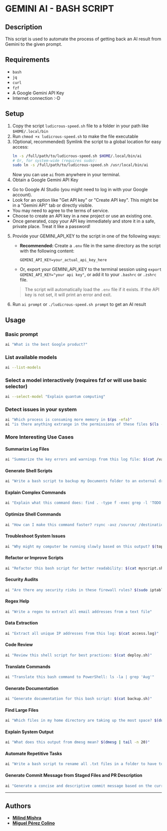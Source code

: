 # GEMINI AI - BASH SCRIPT

## Description

This script is used to automate the process of getting back an AI result from Gemini to the given prompt.

## Requirements

- `bash`
- `jq`
- `curl`
- `fzf`
- A Google Gemini API Key
- Internet connection :-D

## Setup

1. Copy the script `ludicrous-speed.sh` file to a folder in your path like `$HOME/.local/bin`
2. Run `chmod +x ludicrous-speed.sh` to make the file executable
3. (Optional, recommended) Symlink the script to a global location for easy access:
   ```bash
   ln -s /full/path/to/ludicrous-speed.sh $HOME/.local/bin/ai
   # Or, for system-wide (requires sudo):
   sudo ln -s /full/path/to/ludicrous-speed.sh /usr/local/bin/ai
   ```
   Now you can use `ai` from anywhere in your terminal.
4. Obtain a Google Gemini API Key

- Go to Google AI Studio (you might need to log in with your Google account).
- Look for an option like "Get API key" or "Create API key". This might be in a "Gemini API" tab or directly visible.
- You may need to agree to the terms of service.
- Choose to create an API key in a new project or use an existing one.
- Once generated, copy your API key immediately and store it in a safe, private place. Treat it like a password!

5. Provide your GEMINI_API_KEY to the script in one of the following ways:

   - **Recommended:** Create a `.env` file in the same directory as the script with the following content:
     ```env
     GEMINI_API_KEY=your_actual_api_key_here
     ```
   - Or, export your GEMINI_API_KEY to the terminal session using `export GEMINI_API_KEY="your api key"`, or add it to your `.bashrc` or `.zshrc` file.

   > The script will automatically load the `.env` file if it exists. If the API key is not set, it will print an error and exit.

6. Run `ai prompt` or `./ludicrous-speed.sh prompt` to get an AI result

## Usage

### Basic prompt

```bash
ai "What is the best Google product?"
```

### List available models

```bash
ai --list-models
```

### Select a model interactively (requires fzf or will use basic selector)

```bash
ai --select-model "Explain quantum computing"
```

### Detect issues in your system

```bash
ai "Which process is consuming more memory in $(ps -efa)"
ai "is there anything extrange in the permissions of these files $(ls -lrt /usr/bin/ /etc/)"
```

### More Interesting Use Cases

#### Summarize Log Files

```bash
ai "Summarize the key errors and warnings from this log file: $(cat /var/log/syslog)"
```

#### Generate Shell Scripts

```bash
ai "Write a bash script to backup my Documents folder to an external drive"
```

#### Explain Complex Commands

```bash
ai "Explain what this command does: find . -type f -exec grep -l 'TODO' {} +"
```

#### Optimize Shell Commands

```bash
ai "How can I make this command faster? rsync -avz /source/ /destination/"
```

#### Troubleshoot System Issues

```bash
ai "Why might my computer be running slowly based on this output? $(top -l 1)"
```

#### Refactor or Improve Scripts

```bash
ai "Refactor this bash script for better readability: $(cat myscript.sh)"
```

#### Security Audits

```bash
ai "Are there any security risks in these firewall rules? $(sudo iptables -L)"
```

#### Regex Help

```bash
ai "Write a regex to extract all email addresses from a text file"
```

#### Data Extraction

```bash
ai "Extract all unique IP addresses from this log: $(cat access.log)"
```

#### Code Review

```bash
ai "Review this shell script for best practices: $(cat deploy.sh)"
```

#### Translate Commands

```bash
ai "Translate this bash command to PowerShell: ls -la | grep 'Aug'"
```

#### Generate Documentation

```bash
ai "Generate documentation for this bash script: $(cat backup.sh)"
```

#### Find Large Files

```bash
ai "Which files in my home directory are taking up the most space? $(du -ah ~ | sort -rh | head -n 20)"
```

#### Explain System Output

```bash
ai "What does this output from dmesg mean? $(dmesg | tail -n 20)"
```

#### Automate Repetitive Tasks

```bash
ai "Write a bash script to rename all .txt files in a folder to have today's date as a prefix"
```

#### Generate Commit Message from Staged Files and PR Description

```bash
ai "Generate a concise and descriptive commit message based on the current staged changes and a suitable PR description. Here are the staged changes: $(git diff --cached)"
```

---

## Authors

- [**Milind Mishra**](https://x.com/milindstwt)
- [**Miguel Pérez Colino**](https://x.com/mmmmmmpc)
